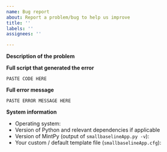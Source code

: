 ```yaml
---
name: Bug report
about: Report a problem/bug to help us improve
title: ''
labels: ''
assignees: ''

---
```


**Description of the problem**


<!-- Please be as detailed as you can when describing an issue. The more information we have, the easier it will be for us to track this down. -->


**Full script that generated the error**


```
PASTE CODE HERE
```


**Full error message**



```
PASTE ERROR MESSAGE HERE
```


**System information**

* Operating system:
* Version of Python and relevant dependencies if applicable
* Version of MintPy (output of `smallbaselineApp.py -v`):
* Your custom / default template file (`smallbaselineApp.cfg`): <!-- It helps the diagnose a lot if you could post the configurations you used. You can drag-and-drop them here directly. -->
